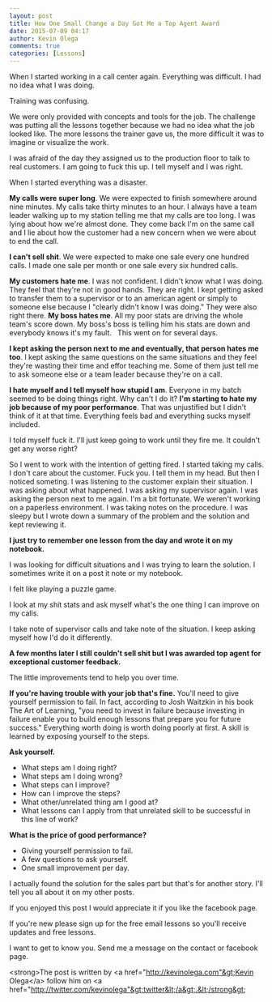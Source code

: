 ```yaml
---
layout: post
title: How One Small Change a Day Got Me a Top Agent Award
date: 2015-07-09 04:17
author: Kevin Olega
comments: true
categories: [Lessons]
---
```

When I started working in a call center again.&nbsp;Everything was difficult.
I had no idea what I was doing.&nbsp;

Training was confusing.&nbsp;

We were only provided with concepts and tools for the job. The challenge was putting all the lessons together because we had no idea what the job looked like. The more lessons the trainer gave us, the more difficult it was to imagine or visualize the work.

I was afraid of the day they assigned us to the production floor to talk to real customers. I am going to fuck this up. I tell myself and I was right.

When I started everything was a disaster.&nbsp;

<b>My calls were super long</b>. We were expected to finish somewhere around nine minutes. My calls take thirty minutes to an hour. I always have a team leader walking up to my station telling me that my calls are too long. I was lying about how we're almost done. They come back I'm on the same call and I lie about how the customer had a new concern when we were about to end the call.

<b>I can't sell shit</b>. We were expected to make one sale every one hundred calls. I made one sale per month or one sale every six hundred calls.

<b>My customers hate me</b>. I was not confident. I didn't know what I was doing. They feel that they're not in good hands. They are right. I kept getting asked to transfer them to a supervisor or to an american agent or simply to someone else because I "clearly didn't know I was doing." They were also right there.
<b>My boss hates me</b>. All my poor stats are driving the whole team's score down. My boss's boss is telling him his stats are down and everybody knows it's my fault. &nbsp;
This went on for several days.

<b>I kept asking the person next to me and eventually, that person hates me too</b>. I kept asking the same questions on the same situations and they feel they're wasting their time and effor teaching me. Some of them just tell me to ask someone else or a team leader because they're on a call.

<b>I hate myself and I tell myself how stupid I am</b>. Everyone in my batch seemed to be doing things right. Why can't I do it?
<b>I'm starting to hate my job because of my poor performance</b>. That was unjustified but I didn't think of it at that time. Everything feels bad and everything sucks myself included.&nbsp;

I told myself fuck it. I'll just keep going to work until they fire me. It couldn't get any worse right?

So I went to work with the intention of getting fired. I started taking my calls. I don't care about the customer. Fuck you. I tell them in my head. But then I noticed someting. I was listening to the customer explain their situation. I was asking about what happened. I was asking my supervisor again. I was asking the person next to me again. I'm a bit fortunate. We weren't working on a paperless environment. I was taking notes on the procedure. I was sleepy but I wrote down a summary of the problem and the solution and kept reviewing it.

<b>I just try to remember one lesson from the day and wrote it on my notebook.</b>

I was looking for difficult situations and I was trying to learn the solution. I sometimes write it on a post it note or my notebook.

I felt like playing a puzzle game.

I look at my shit stats and ask myself what's the one thing I can improve on my calls.

I take note of supervisor calls and take note of the situation. I keep asking myself how I'd do it differently.

<b>A few months later I still couldn't sell shit but I was awarded top agent for exceptional customer feedback.</b>

The little improvements tend to help you over time.&nbsp;

<b>If you're having trouble with your job that's fine.</b> You'll need to give yourself permission to fail. In fact, according to Josh Waitzkin in his book The Art of Learning, "you need to invest in failure because investing in failure enable you to build enough lessons that prepare you for future success." Everything worth doing is worth doing poorly at first. A skill is learned by exposing yourself to the steps.&nbsp;

<b>Ask yourself.</b>

<ul>
 <li>What steps am I doing right?</li>
 <li>What steps am I doing wrong?</li>
 <li>What steps can I improve?</li>
 <li>How can I improve the steps?</li>
 <li>What other/unrelated thing am I good at?&nbsp;</li>
 <li>What lessons can I apply from that unrelated skill to be successful in this line of work?</li>
</ul>

<b>What is the price of good performance?</b>

<ul>
 <li>Giving yourself permission to fail.</li>
 <li>A few questions to ask yourself.</li>
 <li>One small improvement per day.&nbsp;</li>
</ul>

I actually found the solution for the sales part but that's for another story. I'll tell you all about it on my other posts.

If you enjoyed this post I would appreciate it if you like the facebook page.

If you're new please sign up for the free email lessons so you'll receive updates and free lessons.

I want to get to know you. Send me a message on the contact or facebook page.&nbsp;

&lt;strong&gt;The post is written by &lt;a href="http://kevinolega.com"&gt;Kevin Olega&lt;/a&gt; follow him on &lt;a href="http://twitter.com/kevinolega"&gt;twitter&lt;/a&gt;.&lt;/strong&gt;&nbsp;
<b>
</b>
